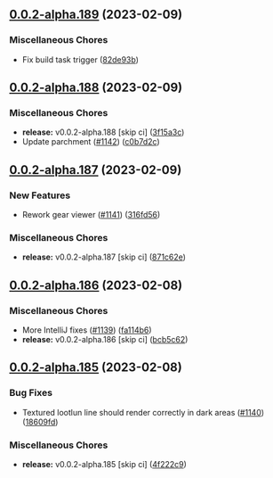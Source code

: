 ## [0.0.2-alpha.189](https://github.com/Wynntils/Artemis/compare/v0.0.2-alpha.188...v0.0.2-alpha.189) (2023-02-09)


### Miscellaneous Chores

* Fix build task trigger ([82de93b](https://github.com/Wynntils/Artemis/commit/82de93bce0e70ccda2c0a77029396ff7e0ef7400))

## [0.0.2-alpha.188](https://github.com/Wynntils/Artemis/compare/v0.0.2-alpha.187...v0.0.2-alpha.188) (2023-02-09)


### Miscellaneous Chores

* **release:** v0.0.2-alpha.188 [skip ci] ([3f15a3c](https://github.com/Wynntils/Artemis/commit/3f15a3cfa1d730cfb30c4e74a8bc4da8870e6ba5))
* Update parchment ([#1142](https://github.com/Wynntils/Artemis/issues/1142)) ([c0b7d2c](https://github.com/Wynntils/Artemis/commit/c0b7d2ce5f2ddfe966d68ffd1ac327aec6b8ed9f))

## [0.0.2-alpha.187](https://github.com/Wynntils/Artemis/compare/v0.0.2-alpha.186...v0.0.2-alpha.187) (2023-02-09)


### New Features

* Rework gear viewer ([#1141](https://github.com/Wynntils/Artemis/issues/1141)) ([316fd56](https://github.com/Wynntils/Artemis/commit/316fd56224637d9af77cfc405af85890c91f65cf))


### Miscellaneous Chores

* **release:** v0.0.2-alpha.187 [skip ci] ([871c62e](https://github.com/Wynntils/Artemis/commit/871c62e49a115d33e4a227de47f22788343092bd))

## [0.0.2-alpha.186](https://github.com/Wynntils/Artemis/compare/v0.0.2-alpha.185...v0.0.2-alpha.186) (2023-02-08)


### Miscellaneous Chores

* More IntelliJ fixes ([#1139](https://github.com/Wynntils/Artemis/issues/1139)) ([fa114b6](https://github.com/Wynntils/Artemis/commit/fa114b6b23878e731f1e065031247b51bd4c200e))
* **release:** v0.0.2-alpha.186 [skip ci] ([bcb5c62](https://github.com/Wynntils/Artemis/commit/bcb5c629e6cbe69cd2dd4477d6049caacea39654))

## [0.0.2-alpha.185](https://github.com/Wynntils/Artemis/compare/v0.0.2-alpha.184...v0.0.2-alpha.185) (2023-02-08)


### Bug Fixes

* Textured lootlun line should render correctly in dark areas ([#1140](https://github.com/Wynntils/Artemis/issues/1140)) ([18609fd](https://github.com/Wynntils/Artemis/commit/18609fd4c98c63bf95bce5a933c83c9f5d2f59a5))


### Miscellaneous Chores

* **release:** v0.0.2-alpha.185 [skip ci] ([4f222c9](https://github.com/Wynntils/Artemis/commit/4f222c988fe7974d465e3c6cf8ac09942cc569d1))

